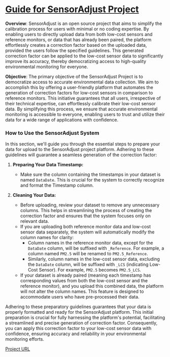 # [Guide for SensorAdjust Project ](https://sensor-adjust-project.streamlit.app/ "The SensorAdjust Project website")

**Overview**: SensorAdjust is an open source project that aims to simplify 
the calibration process for users with minimal or no coding expertise. 
By enabling users to directly upload data from both low-cost sensors and reference monitors, or data that has already 
been paired, the platform effortlessly creates a correction factor based on the uploaded data, provided the users follow the specified guidelines. 
This generated correction factor can be applied to the low-cost sensor data to significantly improve its accuracy, thereby democratizing access to high-quality environmental monitoring for everyone.

**Objective**: The primary objective of the SensorAdjust Project is to 
democratize access to accurate environmental data collection. We aim to accomplish this by 
offering a user-friendly platform that 
automates the generation of correction factors for low-cost sensors in 
comparison to reference monitors. This initiative guarantees that all users, 
irrespective of their technical expertise, can effortlessly calibrate their low-cost 
sensor data. By simplifying this process, we ensure that accurate environmental 
monitoring is accessible to everyone, enabling users to trust and utilize their 
data for a wide range of applications with confidence.

### How to Use the SensorAdjust System

In this section, we'll guide you through the essential steps to prepare your data for upload to the SensorAdjust project platform. 
Adhering to these guidelines will guarantee a seamless generation of the correction factor:

1. **Preparing Your Data Timestamp:**
   - Make sure the column containing the timestamps in your dataset is named `DataDate`. This is crucial for the system to correctly recognize and format the Timestamp column.

2. **Cleaning Your Data:**
   - Before uploading, review your dataset to remove any unnecessary columns. This helps in streamlining the process of creating the correction factor and ensures that the system focuses only on relevant data.
   - If you are uploading both reference monitor data and low-cost sensor data separately, the system will automatically modify the column names for clarity:
     - Column names in the reference monitor data, except for the `DataDate` column, will be suffixed with `_Reference`. For example, a column named `PM2.5` will be renamed to `PM2.5_Reference`.
     - Similarly, column names in the low-cost sensor data, excluding the `DataDate` column, will be suffixed with `_LCS` (indicating Low-Cost Sensor). For example, `PM2.5` becomes `PM2.5_LCS`.
   - If your dataset is already paired (meaning each timestamp has corresponding values from both the low-cost sensor and the reference monitor), and you upload this combined data, the platform will not alter the column names. This feature is designed to accommodate users who have pre-processed their data.

Adhering to these preparatory guidelines guarantees that your data is properly formatted and ready for the SensorAdjust platform. This initial preparation is crucial for fully harnessing the platform's potential, facilitating a streamlined and precise generation of correction factor. Consequently, you can apply this correction factor to your low-cost sensor data with confidence, ensuring accuracy and reliability in your environmental monitoring efforts.

[Project URL](https://sensor-adjust-project.streamlit.app/ "The SensorAdjust Project website")
